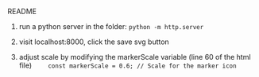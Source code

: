 README

1) run a python server in the folder: `python -m http.server`
2) visit localhost:8000, click the save svg button

3) adjust scale by modifying the markerScale variable (line 60 of the html file)
`    const markerScale = 0.6; // Scale for the marker icon`

